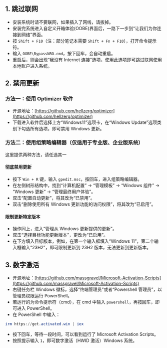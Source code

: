 ## 1. 跳过联网
- 安装系统时请不要联网，如果插入了网线，请拔掉。
- 安装完系统进入自定义开箱体验(OOBE)界面后，一路下一步到“让我们为你连接到网络”界面。
- 按 `Shift + F10`（注：部分笔记本需要 `Shift + Fn + F10`），打开命令提示符。
- 输入 `OOBE\BypassNRO.cmd`，按下回车，会自动重启。
- 重启后，则会出现“我没有 Internet 连接”选项，使用此选项即可跳过联网使用本地账户进入系统。

## 2. 禁用更新
### 方法一：使用 Optimizer 软件
- 开源地址：[https://github.com/hellzerg/optimizer](https://github.com/hellzerg/optimizer)
- 下载进入软件后选择上方“Windows11”选项卡，在“Windows Update”选项类别下勾选所有选项，即可禁用 Windows 更新。

### 方法二：使用组策略编辑器（仅适用于专业版、企业版系统）
这里提供两种方法，请任选其一
#### 彻底禁用更新
- 按下 `Win + R` 键，输入 `gpedit.msc`，按回车，进入组策略编辑器。
- 在左侧树形结构中，找到“计算机配置” -> “管理模板” -> “Windows 组件” -> “Windows 更新” -> “管理最终用户体验”。
- 双击“配置自动更新”，将其改为“已禁用”。
- 双击“删除使用所有 Windows 更新功能的访问权限”，将其改为“已启用”。

#### 限制更新特定版本
- 操作同上，进入“管理从 Windows 更新提供的更新”。
- 双击“选择目标功能更新版本”，更改为“已启用”。
- 在下方填入目标版本，例如，在第一个输入框填入“Windows 11”，第二个输入框输入“23H2”，即可限制更新到 23H2 版本，无法更新到更新版本。

## 3. 数字激活
- 开源地址：[https://github.com/massgravel/Microsoft-Activation-Scripts](https://github.com/massgravel/Microsoft-Activation-Scripts)
- 右键任务栏 Windows 徽标，选择“终端管理员”或者“Powershell 管理员”，以管理员权限运行 PowerShell。
- 若运行的为命令提示符（cmd），在 cmd 中输入 `powershell`，再按回车，即可进入 PowerShell。
- 在 PowerShell 中输入：
```powershell
irm https://get.activated.win | iex
```
- 按下回车，等待一段时间，可以看到运行了 Microsoft Activation Scripts。
- 按照提示输入 `1`，即可数字激活（HWID 激活）Windows 系统。